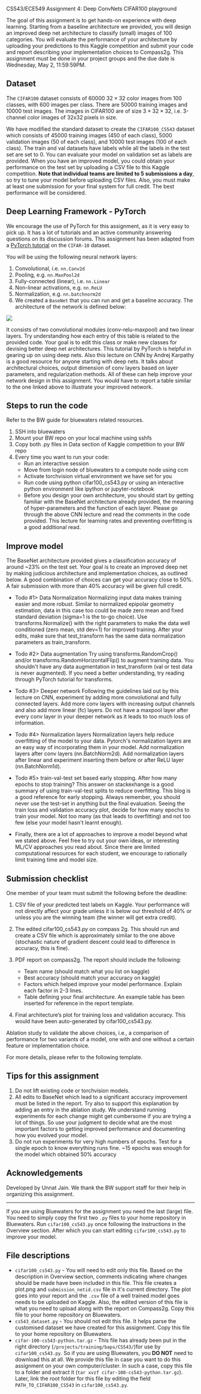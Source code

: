 CS543/ECE549 Assignment 4: Deep ConvNets CIFAR100 playground

The goal of this assignment is to get hands-on experience with deep learning. Starting from a baseline architecture we provided, you will design an improved deep net architecture to classify (small) images of 100 categories. You will evaluate the performance of your architecture by uploading your predictions to this Kaggle competition and submit your code and report describing your implementation choices to Compass2g. This assignment must be done in your project groups and the due date is Wednesday, May 2, 11:59:59PM.

## Dataset
The `CIFAR100` dataset consists of $60000$ $32 \times 32$ color images from 100 classes, with 600 images per class. There are 50000 training images and 10000 test images. The images in CIFAR100 are of size $3 \times 32 \times 32$, i.e. 3-channel color images of 32x32 pixels in size.

We have modified the standard dataset to create the `CIFAR100_CS543` dataset which consists of 45000 training images (450 of each class), 5000 validation images (50 of each class), and 10000 test images (100 of each class). The train and val datasets have labels while all the labels in the test set are set to 0. You can evaluate your model on validation set as labels are provided. When you have an improved model, you could obtain your performance on the test set by uploading a CSV file to this Kaggle competition. **Note that individual teams are limited to 5 submissions a day**, so try to tune your model before uploading CSV files. Also, you must make at least one submission for your final system for full credit. The best performance will be considered.

## Deep Learning Framework - PyTorch
We encourage the use of PyTorch for this assignment, as it is very easy to pick up. It has a lot of tutorials and an active community answering questions on its discussion forums. This assignment has been adapted from a [PyTorch tutorial](http://pytorch.org/tutorials/beginner/blitz/cifar10_tutorial.html) on the `CIFAR-10` dataset.

You will be using the following neural network layers:
1. Convolutional, i.e. `nn.Conv2d`
1. Pooling, e.g. `nn.MaxPool2d`
1. Fully-connected (linear), i.e. `nn.Linear`
1. Non-linear activations, e.g. `nn.ReLU`
1. Normalization, e.g. `nn.batchnorm2d`
1. We created a `BaseNet` that you can run and get a baseline accuracy. The architecture of the network is defined below: 

![](https://unnat.github.io/files/basenet_arch.png)

It consists of two convolutional modules (conv-relu-maxpool) and two linear layers. Try understanding how each entry of this table is related to the provided code. Your goal is to edit this class or make new classes for devising better deep net architectures. This tutorial by PyTorch is helpful in gearing up on using deep nets. Also this lecture on CNN by Andrej Karpathy is a good resource for anyone starting with deep nets. It talks about architectural choices, output dimension of conv layers based on layer parameters, and regularization methods. All of these can help improve your network design in this assignment. You would have to report a table similar to the one linked above to illustrate your improved network.

## Steps to run the code
Refer to the BW guide for bluewaters related resources.

1. SSH into bluewaters
1. Mount your BW repo on your local machine using sshfs
1. Copy both .py files in Data section of Kaggle competition to your BW repo
1. Every time you want to run your code:
	* Run an interactive session
	* Move from login node of bluewaters to a compute node using ccm
	* Activate torchvision virtual environment we have set for you
	* Run code using python cifar100_cs543.py or using an interactive python environment like ipython or jupyter-notebook
	* Before you design your own architecture, you should start by getting familiar with the BaseNet architecture already provided, the meaning of hyper-parameters and the function of each layer. Please go through the above CNN lecture and read the comments in the code provided. This lecture for learning rates and preventing overfitting is a good additional read.

## Improve model
The BaseNet architecture provided gives a classification accuracy of around ~23% on the test set. Your goal is to create an improved deep net by making judicious architecture and implementation choices, as outlined below. A good combination of choices can get your accuracy close to 50%. A fair submission with more than 40% accuracy will be given full credit.

* Todo #1> Data Normalization Normalizing input data makes training easier and more robust. Similar to normalized epipolar geometry estimation, data in this case too could be made zero mean and fixed standard deviation (sigma=1 is the to-go choice). Use transforms.Normalize() with the right parameters to make the data well conditioned (zero mean, std dev=1) for improved training. After your edits, make sure that test_transform has the same data normalization parameters as train_transform.

* Todo #2> Data augmentation Try using transforms.RandomCrop() and/or transforms.RandomHorizontalFlip() to augment training data. You shouldn't have any data augmentation in test_transform (val or test data is never augmented). If you need a better understanding, try reading through PyTorch tutorial for transforms.

* Todo #3> Deeper network Following the guidelines laid out by this lecture on CNN, experiment by adding more convolutional and fully connected layers. Add more conv layers with increasing output channels and also add more linear (fc) layers. Do not have a maxpool layer after every conv layer in your deeper network as it leads to too much loss of information.

* Todo #4> Normalization layers Normalization layers help reduce overfitting of the model to your data. Pytorch's normalization layers are an easy way of incorporating them in your model. Add normalization layers after conv layers (nn.BatchNorm2d). Add normalization layers after linear and experiment inserting them before or after ReLU layer (nn.BatchNorm1d).

* Todo #5> train-val-test set based early stopping. After how many epochs to stop training? This answer on stackexhange is a good summary of using train-val-test splits to reduce overfitting. This blog is a good reference for early stopping. Always remember, you should never use the test-set in anything but the final evaluation. Seeing the train loss and validation accuracy plot, decide for how many epochs to train your model. Not too many (as that leads to overfitting) and not too few (else your model hasn't learnt enough).

* Finally, there are a lot of approaches to improve a model beyond what we stated above. Feel free to try out your own ideas, or interesting ML/CV approaches you read about. Since there are limited computational resources for each student, we encourage to rationally limit training time and model size.

## Submission checklist
One member of your team must submit the following before the deadline:

1. CSV file of your predicted test labels on Kaggle. Your performance will not directly affect your grade unless it is below our threshold of 40% or unless you are the winning team (the winner will get extra credit).

2. The edited cifar100_cs543.py on compass 2g. This should run and create a CSV file which is approximately similar to the one above (stochastic nature of gradient descent could lead to difference in accuracy, this is fine).

3. PDF report on compass2g. The report should include the following:
	* Team name (should match what you list on kaggle)
	* Best accuracy (should match your accuracy on kaggle)
	* Factors which helped improve your model performance. Explain each factor in 2-3 lines.
	* Table defining your final architecture. An example table has been inserted for reference in the report template.

4. Final architecture’s plot for training loss and validation accuracy. This would have been auto-generated by cifar100_cs543.py.

Ablation study to validate the above choices, i.e., a comparison of performance for two variants of a model, one with and one without a certain feature or implementation choice.

For more details, please refer to the following template.

## Tips for this assignment
1. Do not lift existing code or torchvision models.
1. All edits to BaseNet which lead to a significant accuracy improvement must be listed in the report. Try also to support this explanation by adding an entry in the ablation study. We understand running experiments for each change might get cumbersome if you are trying a lot of things. So use your judgment to decide what are the most important factors to getting improved performance and documenting how you evolved your model.
1. Do not run experiments for very high numbers of epochs. Test for a single epoch to know everything runs fine. ~15 epochs was enough for the model which obtained 50% accuracy

## Acknowledgements
Developed by Unnat Jain. We thank the BW support staff for their help in organizing this assignment.


* * *

If you are using Bluewaters for the assignment you need the last (large) file. You need to simply copy the first two `.py` files to your home repository in Bluewaters. Run `cifar100_cs543.py` once following the instructions in the Overview section. After which you can start editing `cifar100_cs543.py` to improve your model.

## File descriptions
* `cifar100_cs543.py` - You will need to edit only this file. Based on the description in Overview section, comments indicating where changes should be made have been included in this file. This file creates a plot.png and `submission_netid.csv` file in it's current directory. The plot goes into your report and the `.csv` file of a well trained model goes needs to be uploaded on Kaggle. Also, the edited version of this file is what you need to upload along with the report on Compass2g. Copy this file to your home repository on Bluewaters.
* `cs543_dataset.py` - You should not edit this file. It helps parse the customised dataset we have created for this assignment. Copy this file to your home repository on Bluewaters.
* `cifar-100-cs543-python.tar.gz` - This file has already been put in the right directory (`/projects/training/baps/CS543/`)for use by `cifar100_cs543.py`. So if you are using Bluewaters, you **DO NOT** need to download this at all. We provide this file in case you want to do this assignment on your own computer/cluster. In such a case, copy this file to a folder and extract it (`tar xvzf cifar-100-cs543-python.tar.gz`). Later, link the root folder for this file by editing the field `PATH_TO_CIFAR100_CS543` in `cifar100_cs543.py`.



